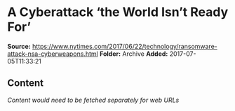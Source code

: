 # A Cyberattack ‘the World Isn’t Ready For’

**Source:** https://www.nytimes.com/2017/06/22/technology/ransomware-attack-nsa-cyberweapons.html
**Folder:** Archive
**Added:** 2017-07-05T11:33:21




## Content
*Content would need to be fetched separately for web URLs*
